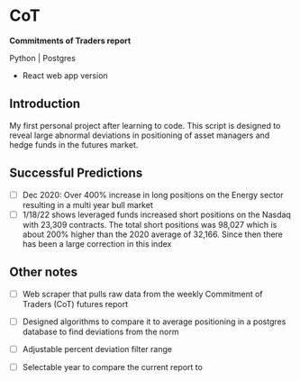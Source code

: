 # CoT
**Commitments of Traders report**

Python | Postgres 
+ React web app version

## Introduction
My first personal project after learning to code. This script is designed to reveal large abnormal deviations in positioning of asset managers and hedge funds in the futures market. 

## Successful Predictions
- [ ] Dec 2020: Over 400% increase in long positions on the Energy sector resulting in a multi year bull market
- [ ] 1/18/22 shows leveraged funds increased short positions on the Nasdaq with 23,309 contracts. The total short positions was 98,027 
which is about 200% higher than the 2020 average of 32,166. Since then there has been a large correction in this index

## Other notes
- [ ] Web scraper that pulls raw data from the weekly Commitment of Traders (CoT) futures report
- [ ] Designed algorithms to compare it to average positioning in a postgres database to find deviations from the norm
- [ ] Adjustable percent deviation filter range
- [ ] Selectable year to compare the current report to


